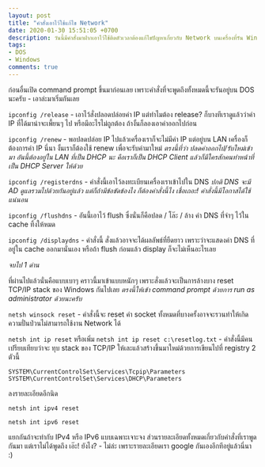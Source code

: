 ```yaml
---
layout: post
title: "คำสั่งเอาไว้ใช้แก้ไข Network"
date: 2020-01-30 15:51:05 +0700
description: วันนี้มีคำสั่งมาฝากเอาไว้ใช้ติดตัวเวลาต้องแก้ไขปัญหาเกี่ยวกับ Network บนเครื่องที่รัน Windows
tags:
- DOS
- Windows
comments: true
---
```

ก่อนอื่นเปิด command prompt ขึ้นมาก่อนเลย เพราะคำสั่งที่จะพูดถึงทั้งหมดนี้จะรันอยู่บน DOS นะครับ - เอาล่ะมาเริ่มกันเลย

`ipconfig /release` - เอาไว้สั่งปลอดปล่อยค่า IP แต่ทำไมต้อง release? ก็บางทีเราดูแล้วว่าค่า IP ที่ได้มาน่าจะเพี้ยนๆ ไป หรือมีอะไรไม่ถูกต้อง ถ้างั้นก็ลองเอาค่าออกไปก่อน

`ipconfig /renew` - พอปลดปล่อย IP ไปแล้วเครื่องเราก็จะไม่มีค่า IP แต่อยู่บน LAN เครื่องก็ต้องการค่า IP นี่นา งั้นเราก็ต้องใช้ renew เพื่อจะรับค่ามาใหม่ *ตรงนี้ที่ว่า ปลดค่าออกไป/รับใหม่เข้ามา อันนี้ต้องอยู่ใน LAN ที่เป็น DHCP นะ คือเราก็เป็น DHCP Client แล้วก็มีใครสักคนทำหน้าที่เป็น DHCP Server ให้ด้วย*

`ipconfig /registerdns` - คำสั่งนี้เอาไว้ลงทะเบียนเครื่องเราเข้าไปใน DNS *ปกติ DNS จะมี AD ดูแลรวมไปด้วยกันอยู่แล้ว แต่ก็ถ้ามีข้อขัดข้องไง ก็ต้องคำสั่งนี้ไง เชื่อเถอะ! คำสั่งนี้มีโอกาสได้ใช้แน่นอน*

`ipconfig /flushdns` - อันนี้เอาไว้ flush ซึ่งนั่นก็คือปลด / โล๊ะ / ล้าง ค่า DNS ที่จำๆ ไว้ใน cache ทิ้งให้หมด

`ipconfig /displaydns` - คำสั่งนี้ สั่งแล้วอาจจะได้ผลลัพธ์ที่ยืดยาว เพราะว่าจะแสดงค่า DNS ที่อยู่ใน cache ออกมานั่นเอง หรือถ้า flush ก่อนแล้ว display ก็จะไม่เห็นอะไรเลย

*จบไป 1 ด่าน*

ที่ผ่านไปแล้วนั่นคือแบบเบาๆ คราวนี้มาเข้าแบบหนักๆ เพราะสั่งแล้วจะเป็นการล้างบาง reset TCP/IP stack ของ Windows กันไปเลย *ตรงนี้ให้เข้า command prompt ด้วยการ run as administrator ด้วยนะครับ*

`netsh winsock reset` - คำสั่งนี้จะ reset ค่า socket ทั้งหมดที่บางครั้งอาจจะรวนทำให้เกิดความปั่นป่วนไม่สามารถใช้งาน Network ได้

`netsh int ip reset` หรือเพิ่ม `netsh int ip reset c:\resetlog.txt` - คำสั่งนี้มีคนเปรียบเทียบว่าจะ ทุบ stack ของ TCP/IP ให้เละแล้วสร้างขึ้นมาใหม่ด้วยการเขียนไปที่ registry 2 ตัวนี้

```console
SYSTEM\CurrentControlSet\Services\Tcpip\Parameters
SYSTEM\CurrentControlSet\Services\DHCP\Parameters
```

ลงรายละเอียดอีกนิด

`netsh int ipv4 reset`

`netsh int ipv6 reset`

แยกกันถ้าจะทำกับ IPv4 หรือ IPv6 แบบเฉพาะเจาะจง ส่วนรายละเอียดทั้งหมดเกี่ยวกับคำสั่งที่เราพูดกันมา แต่เราไม่ได้พูดถึง เอ๊ะ! ยังไง? - ไม่ล่ะ เพราะรายละเอียดเรา google กันเองอีกทีอยู่แล้วนี่นา :)
